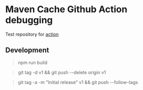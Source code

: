 # Maven Cache Github Action debugging
Test repository for [action](https://github.com/skjolber/maven-cache-github-action)

## Development

> npm run build

> git tag -d v1 && git push --delete origin v1

> git tag -a -m "Initial release" v1 && git push --follow-tags


